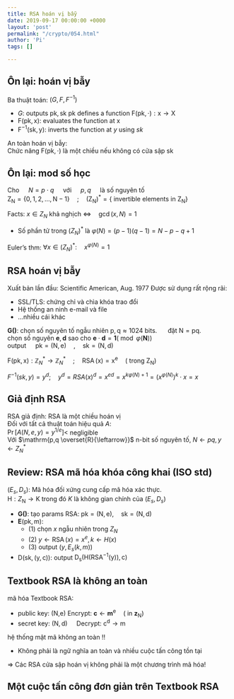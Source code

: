 ```yaml
---
title: RSA hoán vị bẫy
date: 2019-09-17 00:00:00 +0000
layout: 'post'
permalink: "/crypto/054.html"
author: 'Pi'
tags: []

---
```


## Ôn lại: hoán vị bẫy

Ba thuật toán: $\left(G, F, F^{-1}\right)$
- $G$: outputs $\mathrm{pk}, \mathrm{sk}$ $\mathrm{pk}$ defines a function $\mathrm{F}(\mathrm{pk}, \cdot) : \mathrm{x} \rightarrow \mathrm{X}$
- $\mathrm{F}(\mathrm{pk}, \mathrm{x}) :$ evaluates the function at $\mathrm{x}$
- $\mathrm{F}^{-1}(\mathrm{sk}, \mathrm{y}) :$ inverts the function at $y$ using $sk$

An toàn hoán vị bẫy:<br/>
Chức năng $\mathrm{F(pk, \cdot)}$ là một chiều nếu không có cửa sập $\mathrm{sk}$

## Ôn lại: mod số học

Cho $\quad N=p \cdot q \quad$ với $\quad p, q \quad$ là số nguyên tố<br/>
$\mathrm{Z}_{\mathrm{N}}=\{0,1,2, \ldots, \mathrm{N}-1\} \quad ; \quad\left(\mathrm{Z}_{\mathrm{N}}\right)^{\ast}=\left\{\text { invertible elements in } \mathrm{Z}_{\mathrm{N}}\right\}$

Facts: $x \in Z_{N}$ khả nghịch $\Leftrightarrow \quad \operatorname{gcd}(x, N)=1$
- Số phần tử trong $\left(Z_{N}\right)^{\ast}$ là $\varphi(N)=(p-1)(q-1)=N-p-q+1$

Euler’s	thm: $\forall x \in\left(Z_{N}\right)^{\ast} : \quad x^{\varphi(N)}=1$

## RSA hoán vị bẫy

Xuất bản lần đầu: Scientific American, Aug. 1977
Được sử dụng rất rộng rãi:
- SSL/TLS: chứng chỉ và chìa khóa trao đổi
- Hệ thống an ninh e-mail và file
- ...nhiều cái khác

$\mathbf{G( )}$: chọn số nguyên tố ngẫu nhiên $\mathrm{p}, \mathrm{q} \approx 1024$ bits. $\quad$ đặt $\mathrm{N}=\mathrm{pq}$.<br/>
chọn số nguyên $\mathbf{e}, \mathbf{d}$ sao cho $\mathbf{e} \cdot \mathbf{d}=\mathbf{1}(\bmod \varphi(\mathbf{N}))$<br/>
output $\quad \mathrm{p} \mathrm{k}=(\mathrm{N}, \mathrm{e}) \quad, \quad \mathrm{sk}=(\mathrm{N}, \mathrm{d})$

$\mathrm{F}(\mathrm{pk}, \mathrm{x}) : \mathbb{Z}_{N}^{\ast} \rightarrow \mathbb{Z}_{N}^{\ast} \quad ; \quad \operatorname{RSA}(\mathrm{x})=\mathrm{x}^{\mathrm{e}} \quad\left(\text { trong } \mathrm{Z}_{\mathrm{N}}\right)$

$F^{-1}(s k, y)=y^{d} ; \quad y^{d}=R S A(x)^{d}=x^{e d}=x^{k \varphi(N)+1}=\left(x^{\varphi(N)}\right)^{k} \cdot x=x$

## Giả định RSA

RSA giả định: RSA là một chiều hoán vị<br/>
Đối với tất cả thuật toán hiệu quả $A$:<br/>
$\operatorname{Pr}\left[A(N, e, y)=y^{1 / e}\right]<$ negligible<br/>
Với $\mathrm{p,q \overset{R}{\leftarrow}}$ n-bit số nguyên tố, $N \leftarrow p q, y \leftarrow Z_{N}^{\ast}$

## Review: RSA mã hóa khóa công khai (ISO std)

$\left(E_{s}, D_{s}\right)$: Mã hóa đối xứng cung cấp mã hóa xác thực.<br/>
$\mathrm{H} : Z_{\mathrm{N}} \rightarrow \mathrm{K}$ trong đó $K$ là không gian chính của $\left(E_{s}, D_{s}\right)$
- $\mathbf{G( )}$: tạo params RSA: $\mathrm{pk}=(\mathrm{N}, \mathrm{e}), \quad \mathrm{sk}=(\mathrm{N}, \mathrm{d})$
- $\mathbf{E}(\mathrm{pk}, \mathrm{m})$:
    - (1) chọn $x$ ngẫu nhiên trong $Z_N$
    - (2) $y \leftarrow \operatorname{RSA}(x)=x^{e}, k \leftarrow H(x)$
    - (3) output $\left(y, E_{s}(k, m)\right)$
- $\mathrm{D}(\mathrm{sk},(\mathrm{y}, \mathrm{c})) :$ output $\mathrm{D}_{\mathrm{s}}\left(\mathrm{H}\left(\mathrm{RSA}^{-1}(\mathrm{y})\right), \mathrm{c}\right)$

## Textbook RSA là không an toàn

mã hóa Textbook RSA:
- public key: (N,e) Encrypt: $\mathbf{c} \leftarrow \mathbf{m}^{\mathrm{e}} \quad\left(\text { in } \mathbf{z}_{\mathrm{N}}\right)$
- secret key: $(\mathrm{N}, \mathrm{d}) \quad$ Decrypt: $\mathrm{c}^{\mathrm{d}} \rightarrow \mathrm{m}$

hệ thống mật mã không an toàn !!
- Không phải là ngữ nghĩa an toàn và nhiều cuộc tấn công tồn tại<br/>

$\Rightarrow$ Các RSA cửa sập hoán vị không phải là một chương trình mã hóa!

## Một cuộc tấn công đơn giản trên Textbook	RSA